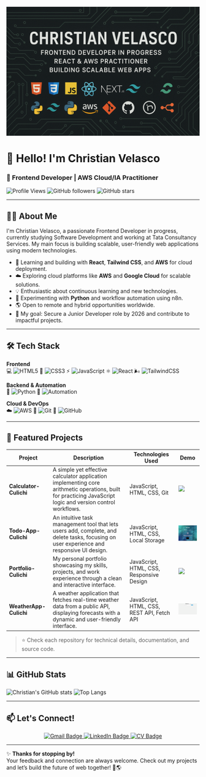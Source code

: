 ![Banner](banner.png)

# 👋 Hello! I'm Christian Velasco

### 🚀 Frontend Developer | AWS Cloud/IA Practitioner

![Profile Views](https://komarev.com/ghpvc/?username=ByCulichi&label=Profile%20views&color=0e75b6&style=flat)
![GitHub followers](https://img.shields.io/github/followers/ByCulichi?style=social)
![GitHub stars](https://img.shields.io/github/stars/ByCulichi?style=social)

---

## 👨‍💻 About Me

I'm Christian Velasco, a passionate Frontend Developer in progress, currently studying Software Development and working at Tata Consultancy Services. My main focus is building scalable, user-friendly web applications using modern technologies.

- 🚀 Learning and building with **React**, **Tailwind CSS**, and **AWS** for cloud deployment.
- ☁️ Exploring cloud platforms like **AWS** and **Google Cloud** for scalable solutions.
- 💡 Enthusiastic about continuous learning and new technologies.
- 🐍 Experimenting with **Python** and workflow automation using n8n.
- 🌎 Open to remote and hybrid opportunities worldwide.
- 🎯 My goal: Secure a Junior Developer role by 2026 and contribute to impactful projects.

---

## 🛠️ Tech Stack

**Frontend**  
💻 ![HTML5](https://img.shields.io/badge/HTML5-E34F26?style=for-the-badge&logo=html5&logoColor=white)
🎨 ![CSS3](https://img.shields.io/badge/CSS3-1572B6?style=for-the-badge&logo=css3&logoColor=white)
⚡ ![JavaScript](https://img.shields.io/badge/JavaScript-F7DF1E?style=for-the-badge&logo=javascript&logoColor=black)
⚛️ ![React](https://img.shields.io/badge/React-61DAFB?style=for-the-badge&logo=react&logoColor=black)
🌬️ ![TailwindCSS](https://img.shields.io/badge/TailwindCSS-06B6D4?style=for-the-badge&logo=tailwindcss&logoColor=white)

**Backend & Automation**  
🐍 ![Python](https://img.shields.io/badge/Python-3776AB?style=for-the-badge&logo=python&logoColor=white)
🤖 ![Automation](https://img.shields.io/badge/Automation-Workflow-green?style=for-the-badge)

**Cloud & DevOps**  
☁️ ![AWS](https://img.shields.io/badge/AWS-FF9900?style=for-the-badge&logo=amazonaws&logoColor=white)
🔧 ![Git](https://img.shields.io/badge/Git-F05032?style=for-the-badge&logo=git&logoColor=white)
🐙 ![GitHub](https://img.shields.io/badge/GitHub-181717?style=for-the-badge&logo=github&logoColor=white)

---

## 📂 Featured Projects

| Project                  | Description                                                                                                                                   | Technologies Used                                       | Demo |
|--------------------------|-----------------------------------------------------------------------------------------------------------------------------------------------|---------------------------------------------------------|------|
| **Calculator-Culichi**   | A simple yet effective calculator application implementing core arithmetic operations, built for practicing JavaScript logic and version control workflows. | JavaScript, HTML, CSS, Git                              | <img src="https://github.com/ByCulichi/Calculator-Culichi/blob/main/calculator.gif" width="120px"> |
| **Todo-App-Culichi**     | An intuitive task management tool that lets users add, complete, and delete tasks, focusing on user experience and responsive UI design.               | JavaScript, HTML, CSS, Local Storage                    | <img src="https://github.com/ByCulichi/Todo-App-Culichi/blob/main/Todoapp.gif" width="120px"> |
| **Portfolio-Culichi**    | My personal portfolio showcasing my skills, projects, and work experience through a clean and interactive interface.                                   | JavaScript, HTML, CSS, Responsive Design                | <img src="https://github.com/ByCulichi/Portfolio-Culichi/blob/main/Portfolio.gif" width="120px"> |
| **WeatherApp-Culichi**   | A weather application that fetches real-time weather data from a public API, displaying forecasts with a dynamic and user-friendly interface.          | JavaScript, HTML, CSS, REST API, Fetch API              | <img src="https://github.com/ByCulichi/WeatherApp-Culichi/blob/main/Weatherapp.gif" width="120px"> |


> ⭐ Check each repository for technical details, documentation, and source code.

---

## 📊 GitHub Stats

![Christian's GitHub stats](https://github-readme-stats.vercel.app/api?username=ByCulichi&show_icons=true&theme=dark)
![Top Langs](https://github-readme-stats.vercel.app/api/top-langs/?username=ByCulichi&layout=compact&theme=dark)

---

## 📫 Let's Connect!

<div align="center">
  <a href="mailto:culichi2603@gmail.com">
    <img src="https://img.shields.io/badge/Gmail-culichi2603@gmail.com-D14836?style=for-the-badge&logo=gmail&logoColor=white" alt="Gmail Badge"/>
  </a>
  <a href="https://mx.linkedin.com/in/christian-armando-velasco-estrada-a24590382/en">
    <img src="https://img.shields.io/badge/LinkedIn-Christian%20Velasco-0A66C2?style=for-the-badge&logo=linkedin&logoColor=white" alt="LinkedIn Badge"/>
  </a>
  <a href="https://drive.google.com/file/d/1ieN1Mwwa62KNdgYXmk5VDlpYOZbcLEvE/view?usp=sharing" target="[_blank]">
    <img src="https://img.shields.io/badge/CV-Download-green?style=for-the-badge&logo=adobeacrobatreader&logoColor=white" alt="CV Badge"/>
  </a>
</div>

---

✨ **Thanks for stopping by!**  
Your feedback and connection are always welcome. Check out my projects and let’s build the future of web together! 🚀🌎
